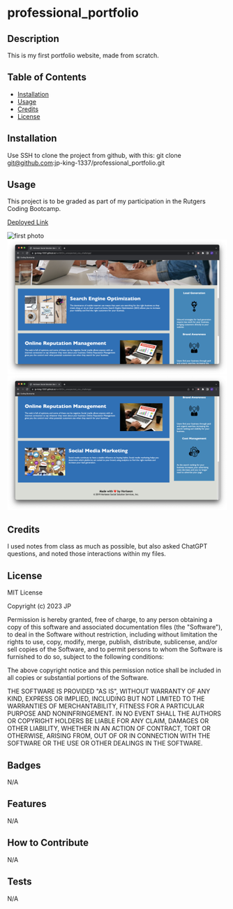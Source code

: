 # professional_portfolio

## Description

This is my first portfolio website, made from scratch.

## Table of Contents

- [Installation](#installation)
- [Usage](#usage)
- [Credits](#credits)
- [License](#license)

## Installation

Use SSH to clone the project from github, with this:
git clone git@github.com:jp-king-1337/professional_portfolio.git

## Usage

This project is to be graded as part of my participation in the Rutgers Coding Bootcamp.

[Deployed Link](https://jp-king-1337.github.io/professional_portfolio/)

![first photo](https://github.com/jp-king-1337/horiSEOn_unexpected_css_challenge/blob/main/assets/images/screenshots/Screenshot%202023-05-25%20at%203.10.52%20PM.png)
![second photo](https://github.com/jp-king-1337/horiSEOn_unexpected_css_challenge/blob/main/assets/images/screenshots/Screenshot%202023-05-25%20at%203.11.03%20PM.png)
![third photo](https://github.com/jp-king-1337/horiSEOn_unexpected_css_challenge/blob/main/assets/images/screenshots/Screenshot%202023-05-25%20at%203.11.10%20PM.png)

## Credits

I used notes from class as much as possible, but also asked ChatGPT questions, and noted those interactions within my files.

## License

MIT License

Copyright (c) 2023 JP

Permission is hereby granted, free of charge, to any person obtaining a copy
of this software and associated documentation files (the "Software"), to deal
in the Software without restriction, including without limitation the rights
to use, copy, modify, merge, publish, distribute, sublicense, and/or sell
copies of the Software, and to permit persons to whom the Software is
furnished to do so, subject to the following conditions:

The above copyright notice and this permission notice shall be included in all
copies or substantial portions of the Software.

THE SOFTWARE IS PROVIDED "AS IS", WITHOUT WARRANTY OF ANY KIND, EXPRESS OR
IMPLIED, INCLUDING BUT NOT LIMITED TO THE WARRANTIES OF MERCHANTABILITY,
FITNESS FOR A PARTICULAR PURPOSE AND NONINFRINGEMENT. IN NO EVENT SHALL THE
AUTHORS OR COPYRIGHT HOLDERS BE LIABLE FOR ANY CLAIM, DAMAGES OR OTHER
LIABILITY, WHETHER IN AN ACTION OF CONTRACT, TORT OR OTHERWISE, ARISING FROM,
OUT OF OR IN CONNECTION WITH THE SOFTWARE OR THE USE OR OTHER DEALINGS IN THE
SOFTWARE.

## Badges

N/A

## Features

N/A

## How to Contribute

N/A

## Tests

N/A
